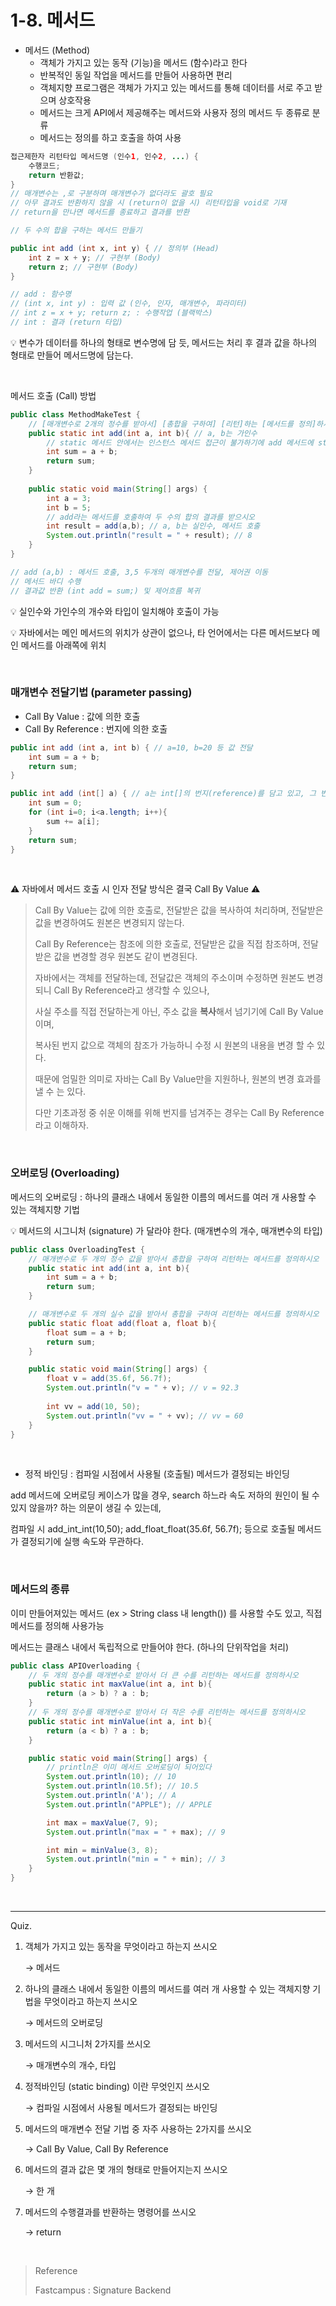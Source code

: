 # 1-8. 메서드

- 메서드 (Method)
  - 객체가 가지고 있는 동작 (기능)을 메서드 (함수)라고 한다
  - 반복적인 동일 작업을 메서드를 만들어 사용하면 편리
  - 객체지향 프로그램은 객체가 가지고 있는 메서드를 통해 데이터를 서로 주고 받으며 상호작용
  - 메서드는 크게 API에서 제공해주는 메서드와 사용자 정의 메서드 두 종류로 분류
  - 메서드는 정의를 하고 호출을 하여 사용

```java
접근제한자 리턴타입 메서드명 (인수1, 인수2, ...) {
    수행코드;
    return 반환값;
}
// 매개변수는 ,로 구분하며 매개변수가 없더라도 괄호 필요
// 아무 결과도 반환하지 않을 시 (return이 없을 시) 리턴타입을 void로 기재
// return을 만나면 메서드를 종료하고 결과를 반환
```

```java
// 두 수의 합을 구하는 메서드 만들기

public int add (int x, int y) { // 정의부 (Head)
    int z = x + y; // 구현부 (Body)
    return z; // 구현부 (Body)
}

// add : 함수명
// (int x, int y) : 입력 값 (인수, 인자, 매개변수, 파라미터)
// int z = x + y; return z; : 수행작업 (블랙박스)
// int : 결과 (return 타입)
```

:bulb: 변수가 데이터를 하나의 형태로 변수명에 담 듯, 메서드는 처리 후 결과 값을 하나의 형태로 만들어 메서드명에 담는다.

<br/>

메서드 호출 (Call) 방법

```java
public class MethodMakeTest {
    // [매개변수로 2개의 정수를 받아서] [총합을 구하여] [리턴]하는 [메서드를 정의]하시오
    public static int add(int a, int b){ // a, b는 가인수
        // static 메서드 안에서는 인스턴스 메서드 접근이 불가하기에 add 메서드에 static 추가, 추후 보충
        int sum = a + b;
        return sum;
    }
    
    public static void main(String[] args) {
        int a = 3;
        int b = 5;
        // add라는 메서드를 호출하여 두 수의 합의 결과를 받으시오
        int result = add(a,b); // a, b는 실인수, 메서드 호출
        System.out.println("result = " + result); // 8
    }
}

// add (a,b) : 메서드 호출, 3,5 두개의 매개변수를 전달, 제어권 이동
// 메서드 바디 수행
// 결과값 반환 (int add = sum;) 및 제어흐름 복귀
```

:bulb: 실인수와 가인수의 개수와 타입이 일치해야 호출이 가능

:bulb: 자바에서는 메인 메서드의 위치가 상관이 없으나, 타 언어에서는 다른 메서드보다 메인 메서드를 아래쪽에 위치

<br/>

### 매개변수 전달기법 (parameter passing)

- Call By Value : 값에 의한 호출
- Call By Reference : 번지에 의한 호출

```java
public int add (int a, int b) { // a=10, b=20 등 값 전달
    int sum = a + b;
    return sum;
}
```

```java
public int add (int[] a) { // a는 int[]의 번지(reference)를 담고 있고, 그 번지를 전달
    int sum = 0;
    for (int i=0; i<a.length; i++){
        sum += a[i];
    }
    return sum;
}
```

<br/>

:warning: 자바에서 메서드 호출 시 인자 전달 방식은 결국 Call By Value :warning:

> Call By Value는 값에 의한 호출로, 전달받은 값을 복사하여 처리하며, 전달받은 값을 변경하여도 원본은 변경되지 않는다.
>
> Call By Reference는 참조에 의한 호출로, 전달받은 값을 직접 참조하며, 전달받은 값을 변경할 경우 원본도 같이 변경된다.
>
> 
>
> 자바에서는 객체를 전달하는데, 전달값은 객체의 주소이며 수정하면 원본도 변경되니 Call By Reference라고 생각할 수 있으나,
>
> 사실 주소를 직접 전달하는게 아닌, 주소 값을 **복사**해서 넘기기에 Call By Value이며,
>
> 복사된 번지 값으로 객체의 참조가 가능하니 수정 시 원본의 내용을 변경 할 수 있다.
>
> 
>
> 때문에 엄밀한 의미로 자바는 Call By Value만을 지원하나, 원본의 변경 효과를 낼 수 는 있다.
>
> 다만 기초과정 중 쉬운 이해를 위해 번지를 넘겨주는 경우는 Call By Reference라고 이해하자.

<br/>

### 오버로딩 (Overloading)

메서드의 오버로딩 : 하나의 클래스 내에서 동일한 이름의 메서드를 여러 개 사용할 수 있는 객체지향 기법

:bulb: 메서드의 시그니처 (signature) 가 달라야 한다. (매개변수의 개수, 매개변수의 타입)

```java
public class OverloadingTest {
    // 매개변수로 두 개의 정수 값을 받아서 총합을 구하여 리턴하는 메서드를 정의하시오
    public static int add(int a, int b){
        int sum = a + b;
        return sum;
    }

    // 매개변수로 두 개의 실수 값을 받아서 총합을 구하여 리턴하는 메서드를 정의하시오
    public static float add(float a, float b){
        float sum = a + b;
        return sum;
    }

    public static void main(String[] args) {
        float v = add(35.6f, 56.7f);
        System.out.println("v = " + v); // v = 92.3
        
        int vv = add(10, 50);
        System.out.println("vv = " + vv); // vv = 60
    }
}
```

<br/>

- 정적 바인딩 : 컴파일 시점에서 사용될 (호출될) 메서드가 결정되는 바인딩

add 메서드에 오버로딩 케이스가 많을 경우, search 하느라 속도 저하의 원인이 될 수 있지 않을까? 하는 의문이 생길 수 있는데,

컴파일 시 add_int_int(10,50); add_float_float(35.6f, 56.7f); 등으로 호출될 메서드가 결정되기에 실행 속도와 무관하다.

<br/>

### 메서드의 종류

이미 만들어져있는 메서드 (ex > String class 내 length()) 를 사용할 수도 있고, 직접 메서드를 정의해 사용가능

메서드는 클래스 내에서 독립적으로 만들어야 한다. (하나의 단위작업을 처리)

```java
public class APIOverloading {
    // 두 개의 정수를 매개변수로 받아서 더 큰 수를 리턴하는 메서드를 정의하시오
    public static int maxValue(int a, int b){
        return (a > b) ? a : b;
    }
    // 두 개의 정수를 매개변수로 받아서 더 작은 수를 리턴하는 메서드를 정의하시오
    public static int minValue(int a, int b){
        return (a < b) ? a : b;
    }

    public static void main(String[] args) {
        // println은 이미 메서드 오버로딩이 되어있다
        System.out.println(10); // 10
        System.out.println(10.5f); // 10.5
        System.out.println('A'); // A
        System.out.println("APPLE"); // APPLE

        int max = maxValue(7, 9);
        System.out.println("max = " + max); // 9

        int min = minValue(3, 8);
        System.out.println("min = " + min); // 3
    }
}
```

<br/>

---

Quiz.

1. 객체가 가지고 있는 동작을 무엇이라고 하는지 쓰시오

   → 메서드

2. 하나의 클래스 내에서 동일한 이름의 메서드를 여러 개 사용할 수 있는 객체지향 기법을 무엇이라고 하는지 쓰시오

   → 메서드의 오버로딩

3. 메서드의 시그니처 2가지를 쓰시오

   → 매개변수의 개수, 타입

4. 정적바인딩 (static binding) 이란 무엇인지 쓰시오

   → 컴파일 시점에서 사용될 메서드가 결정되는 바인딩

5. 메서드의 매개변수 전달 기법 중 자주 사용하는 2가지를 쓰시오

   → Call By Value, Call By Reference

6. 메서드의 결과 값은 몇 개의 형태로 만들어지는지 쓰시오

   → 한 개

7. 메서드의 수행결과를 반환하는 명령어를 쓰시오

   → return

<br/>

> Reference
>
> Fastcampus : Signature Backend